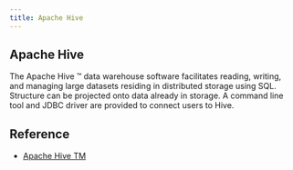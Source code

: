 ```yaml
---
title: Apache Hive
---
```


## Apache Hive
The Apache Hive ™ data warehouse software facilitates reading, writing, and managing large datasets residing in distributed storage using SQL.
Structure can be projected onto data already in storage.
A command line tool and JDBC driver are provided to connect users to Hive.

## Reference
* [Apache Hive TM](https://hive.apache.org/)
